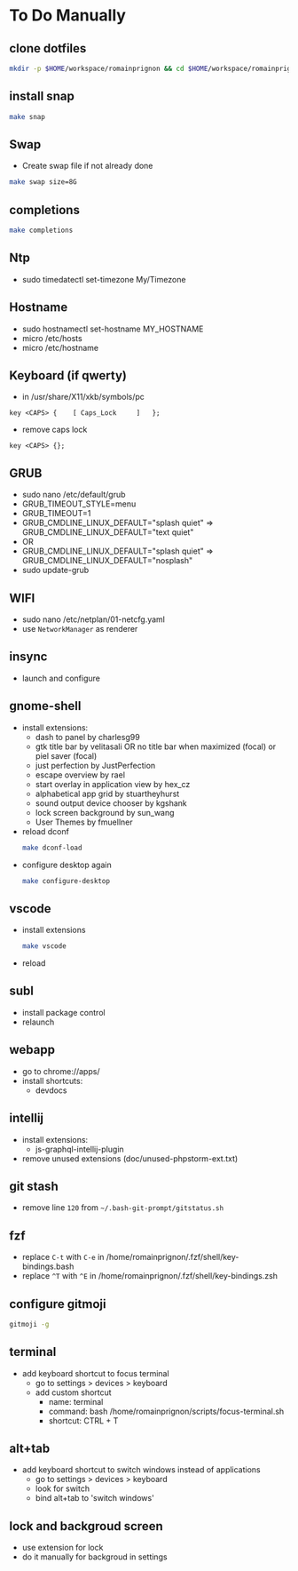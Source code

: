 # To Do Manually

## clone dotfiles
```bash
mkdir -p $HOME/workspace/romainprignon && cd $HOME/workspace/romainprignon && git clone https://github.com/romainPrignon/dotfiles
```

## install snap
```bash
make snap
```

## Swap
- Create swap file if not already done
```bash
make swap size=8G
```

## completions
```bash
make completions
```

## Ntp
- sudo timedatectl set-timezone My/Timezone


## Hostname
- sudo hostnamectl set-hostname MY_HOSTNAME
- micro /etc/hosts
- micro /etc/hostname


## Keyboard (if qwerty)
- in /usr/share/X11/xkb/symbols/pc
```
key <CAPS> {	[ Caps_Lock		]	};
```
- remove caps lock
```
key <CAPS> {};
```

## GRUB
- sudo nano /etc/default/grub
- GRUB_TIMEOUT_STYLE=menu
- GRUB_TIMEOUT=1
- GRUB_CMDLINE_LINUX_DEFAULT="splash quiet" => GRUB_CMDLINE_LINUX_DEFAULT="text quiet"
- OR
- GRUB_CMDLINE_LINUX_DEFAULT="splash quiet" => GRUB_CMDLINE_LINUX_DEFAULT="nosplash"
- sudo update-grub


## WIFI
- sudo nano /etc/netplan/01-netcfg.yaml
- use `NetworkManager` as renderer

## insync
- launch and configure


## gnome-shell
- install extensions:
    - dash to panel by charlesg99
    - gtk title bar by velitasali OR no title bar when maximized (focal) or piel saver (focal)
    - just perfection by JustPerfection
    - escape overview by rael
    - start overlay in application view by hex_cz
    - alphabetical app grid by stuartheyhurst
    - sound output device chooser by kgshank
    - lock screen background by sun_wang
    - User Themes by fmuellner
- reload dconf
    ```bash
    make dconf-load
    ```
- configure desktop again
    ```bash
    make configure-desktop
    ```

## vscode
- install extensions
    ```bash
    make vscode
    ```
- reload


## subl
- install package control
- relaunch

## webapp
- go to chrome://apps/
- install shortcuts:
    - devdocs

## intellij
- install extensions:
    - js-graphql-intellij-plugin
- remove unused extensions (doc/unused-phpstorm-ext.txt)

## git stash
- remove line `120` from `~/.bash-git-prompt/gitstatus.sh`

## fzf
- replace `C-t` with `C-e` in /home/romainprignon/.fzf/shell/key-bindings.bash
- replace `^T` with `^E` in /home/romainprignon/.fzf/shell/key-bindings.zsh

## configure gitmoji
```bash
gitmoji -g
```

## terminal
- add keyboard shortcut to focus terminal
    - go to settings > devices > keyboard
    - add custom shortcut
        - name: terminal
        - command: bash /home/romainprignon/scripts/focus-terminal.sh
        - shortcut: CTRL + T

## alt+tab
- add keyboard shortcut to switch windows instead of applications
    - go to settings > devices > keyboard
    - look for switch
    - bind alt+tab to 'switch windows'

## lock and backgroud screen
- use extension for lock
- do it manually for backgroud in settings
